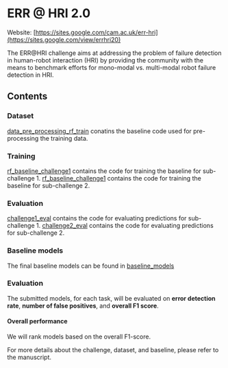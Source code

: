 # ERR @ HRI 2.0

Website: [https://sites.google.com/cam.ac.uk/err-hri](https://sites.google.com/view/errhri20)

The ERR@HRI challenge aims at addressing the problem of failure detection in human-robot interaction (HRI) by providing the community with the means to benchmark efforts for mono-modal vs. multi-modal robot failure detection in HRI. 

## Contents 
### Dataset 

[data_pre_processing_rf_train](./dataset/data_pre_processing_rf_train.py) conatins the baseline code used for pre-processing the training data. 


### Training

[rf_baseline_challenge1](./training/rf_baseline_challenge1.ipynb) contains the code for training the baseline for sub-challenge 1. 
[rf_baseline_challenge1](./training/rf_baseline_challenge2.ipynb) contains the code for training the baseline for sub-challenge 2. 

### Evaluation

[challenge1_eval](./evaluation/challenge1_eval.ipynb) contains the code for evaluating predictions for sub-challenge 1. 
[challenge2_eval](./evaluation/challenge2_eval.ipynb) contains the code for evaluating predictions for sub-challenge 2. 


### Baseline models

The final baseline models can be found in [baseline_models](./baseline_models.zip)


### Evaluation

The submitted models, for each task, will be evaluated on **error detection rate**, **number of false positives**, and **overall F1 score**. 

#### Overall performance

We will rank models based on the overall F1-score.

For more details about the challenge, dataset, and baseline, please refer to the manuscript. 
